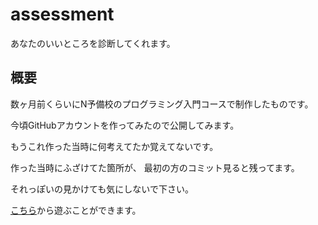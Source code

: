 # assessment
あなたのいいところを診断してくれます。

## 概要

数ヶ月前くらいにN予備校のプログラミング入門コースで制作したものです。

今頃GitHubアカウントを作ってみたので公開してみます。

もうこれ作った当時に何考えてたか覚えてないです。


作った当時にふざけてた箇所が、
最初の方のコミット見ると残ってます。

それっぽいの見かけても気にしないで下さい。

[こちら](https://nanasi-1.github.io/assessment/%E3%81%84%E3%81%84%E3%81%A8%E3%81%93%E3%82%8D%E8%A8%BA%E6%96%AD.html)から遊ぶことができます。
